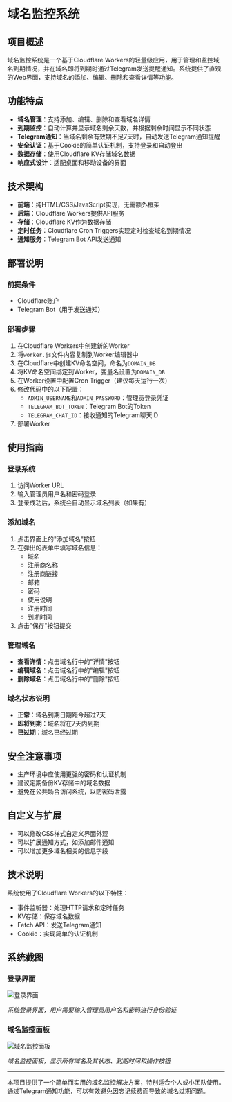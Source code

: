# 域名监控系统

## 项目概述

域名监控系统是一个基于Cloudflare Workers的轻量级应用，用于管理和监控域名到期情况，并在域名即将到期时通过Telegram发送提醒通知。系统提供了直观的Web界面，支持域名的添加、编辑、删除和查看详情等功能。

## 功能特点

- **域名管理**：支持添加、编辑、删除和查看域名详情
- **到期监控**：自动计算并显示域名剩余天数，并根据剩余时间显示不同状态
- **Telegram通知**：当域名剩余有效期不足7天时，自动发送Telegram通知提醒
- **安全认证**：基于Cookie的简单认证机制，支持登录和自动登出
- **数据存储**：使用Cloudflare KV存储域名数据
- **响应式设计**：适配桌面和移动设备的界面

## 技术架构

- **前端**：纯HTML/CSS/JavaScript实现，无需额外框架
- **后端**：Cloudflare Workers提供API服务
- **存储**：Cloudflare KV作为数据存储
- **定时任务**：Cloudflare Cron Triggers实现定时检查域名到期情况
- **通知服务**：Telegram Bot API发送通知

## 部署说明

### 前提条件

- Cloudflare账户
- Telegram Bot（用于发送通知）

### 部署步骤

1. 在Cloudflare Workers中创建新的Worker
2. 将`worker.js`文件内容复制到Worker编辑器中
3. 在Cloudflare中创建KV命名空间，命名为`DOMAIN_DB`
4. 将KV命名空间绑定到Worker，变量名设置为`DOMAIN_DB`
5. 在Worker设置中配置Cron Trigger（建议每天运行一次）
6. 修改代码中的以下配置：
   - `ADMIN_USERNAME`和`ADMIN_PASSWORD`：管理员登录凭证
   - `TELEGRAM_BOT_TOKEN`：Telegram Bot的Token
   - `TELEGRAM_CHAT_ID`：接收通知的Telegram聊天ID
7. 部署Worker

## 使用指南

### 登录系统

1. 访问Worker URL
2. 输入管理员用户名和密码登录
3. 登录成功后，系统会自动显示域名列表（如果有）

### 添加域名

1. 点击界面上的"添加域名"按钮
2. 在弹出的表单中填写域名信息：
   - 域名
   - 注册商名称
   - 注册商链接
   - 邮箱
   - 密码
   - 使用说明
   - 注册时间
   - 到期时间
3. 点击"保存"按钮提交

### 管理域名

- **查看详情**：点击域名行中的"详情"按钮
- **编辑域名**：点击域名行中的"编辑"按钮
- **删除域名**：点击域名行中的"删除"按钮

### 域名状态说明

- **正常**：域名到期日期距今超过7天
- **即将到期**：域名将在7天内到期
- **已过期**：域名已经过期

## 安全注意事项

- 生产环境中应使用更强的密码和认证机制
- 建议定期备份KV存储中的域名数据
- 避免在公共场合访问系统，以防密码泄露

## 自定义与扩展

- 可以修改CSS样式自定义界面外观
- 可以扩展通知方式，如添加邮件通知
- 可以增加更多域名相关的信息字段

## 技术说明

系统使用了Cloudflare Workers的以下特性：

- 事件监听器：处理HTTP请求和定时任务
- KV存储：保存域名数据
- Fetch API：发送Telegram通知
- Cookie：实现简单的认证机制

## 系统截图

### 登录界面

![登录界面](./images/login-screen.png)

*系统登录界面，用户需要输入管理员用户名和密码进行身份验证*

### 域名监控面板

![域名监控面板](./images/domain-dashboard.png)

*域名监控面板，显示所有域名及其状态、到期时间和操作按钮*

---

本项目提供了一个简单而实用的域名监控解决方案，特别适合个人或小团队使用。通过Telegram通知功能，可以有效避免因忘记续费而导致的域名过期问题。